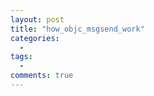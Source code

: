 ```yaml
---
layout: post
title: "how_objc_msgsend_work"
categories:
  - 
tags:
  - 
comments: true
---
```




<!-- more -->



